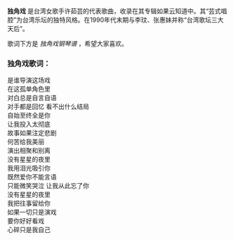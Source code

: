 

**独角戏**
是台湾女歌手许茹芸的代表歌曲，收录在其专辑如果云知道中。其“芸式唱腔”为台湾乐坛的独特风格。在1990年代末期与李玟、张惠妹并称“台湾歌坛三大天后”。

  
歌词下方是 _独角戏钢琴谱_ ，希望大家喜欢。

### 独角戏歌词：

是谁导演这场戏  
在这孤单角色里  
对白总是自言自语  
对手都是回忆 看不出什么结局  
自始至终全是你  
让我投入太彻底  
故事如果注定悲剧  
何苦给我美丽  
演出相聚和别离  
没有星星的夜里  
我用泪光吸引你  
既然爱你不能言语  
只能微笑哭泣 让我从此忘了你  
没有星星的夜里  
我把往事留给你  
如果一切只是演戏  
要你好好看戏  
心碎只是我自己

